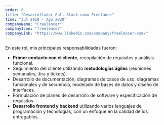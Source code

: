 ```yaml
---
order: 6
title: "Desarrollador Full Stack como Freelance"
time: "Jul 2018 - Ago 2020"
companyName: "Freelancer"
companyIcon: "freelancer"
companyLink: "https://www.linkedin.com/company/freelancer-com/"
---
```


En este rol, mis principales responsabilidades fueron:

- **Primer contacto con el cliente**, recopilación de requisitos y análisis funcional.
- Seguimiento del cliente utilizando **metodologías ágiles** (reuniones semanales, Jira y tickets).
- Desarrollo de documentación, diagramas de casos de uso, diagramas funcionales y de secuencia, modelado de bases de datos y diseño de interfaces.
- Formulación de planes de desarrollo de software y especificación de requisitos.
- **Desarrollo frontend y backend** utilizando varios lenguajes de programación y tecnologías, con un enfoque en la calidad de los entregables.
